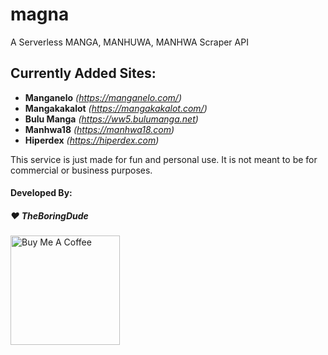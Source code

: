 # magna
A Serverless MANGA, MANHUWA, MANHWA Scraper API

## Currently Added Sites:
- **Manganelo** *(https://manganelo.com/)*
- **Mangakakalot** *(https://mangakakalot.com/)*
- **Bulu Manga** *(https://ww5.bulumanga.net)*
- **Manhwa18** *(https://manhwa18.com)*
- **Hiperdex** *(https://hiperdex.com)*


This service is just made for fun and personal use. It is not meant to be for commercial or business purposes.

#### Developed By:
##### :heart: TheBoringDude

<a href="https://www.buymeacoffee.com/theboringdude" target="_blank"><img src="https://cdn.buymeacoffee.com/buttons/v2/default-yellow.png" alt="Buy Me A Coffee" width="175" ></a>
